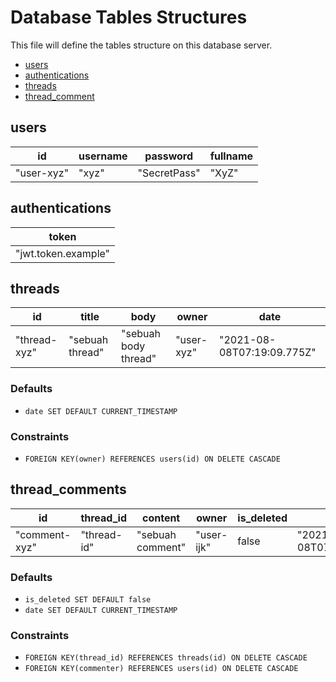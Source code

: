 # Database Tables Structures

This file will define the tables structure on this database server.

- [users](#users)
- [authentications](#authentications)
- [threads](#threads)
- [thread_comment](#thread_comment)

## users

| id         | username | password     | fullname |
| ---------- | -------- | ------------ | -------- |
| "user-xyz" | "xyz"    | "SecretPass" | "XyZ"    |

## authentications

| token               |
| ------------------- |
| "jwt.token.example" |

## threads

| id           | title           | body                 | owner      | date                       |
| ------------ | --------------- | -------------------- | ---------- | -------------------------- |
| "thread-xyz" | "sebuah thread" | "sebuah body thread" | "user-xyz" | "2021-08-08T07:19:09.775Z" |

### Defaults

- `date SET DEFAULT CURRENT_TIMESTAMP`

### Constraints

- `FOREIGN KEY(owner) REFERENCES users(id) ON DELETE CASCADE`

## thread_comments

| id            | thread_id   | content          | owner      | is_deleted | date                       |
| ------------- | ----------- | ---------------- | ---------- | ---------- | -------------------------- |
| "comment-xyz" | "thread-id" | "sebuah comment" | "user-ijk" | false      | "2021-09-08T07:19:09.775Z" |

### Defaults

- `is_deleted SET DEFAULT false`
- `date SET DEFAULT CURRENT_TIMESTAMP`

### Constraints

- `FOREIGN KEY(thread_id) REFERENCES threads(id) ON DELETE CASCADE`
- `FOREIGN KEY(commenter) REFERENCES users(id) ON DELETE CASCADE`
